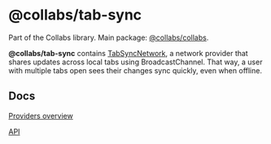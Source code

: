 # @collabs/tab-sync

Part of the Collabs library. Main package: [@collabs/collabs](https://www.npmjs.com/package/@collabs/collabs).

**@collabs/tab-sync** contains [TabSyncNetwork](https://collabs.readthedocs.io/en/latest/api/tab-sync/classes/TabSyncNetwork.html), a network provider that shares updates across local tabs using BroadcastChannel. That way, a user with multiple tabs open sees their changes sync quickly, even when offline.

## Docs

[Providers overview](https://collabs.readthedocs.io/en/latest/guide/providers.html)

[API](https://collabs.readthedocs.io/en/latest/api/tab-sync)
